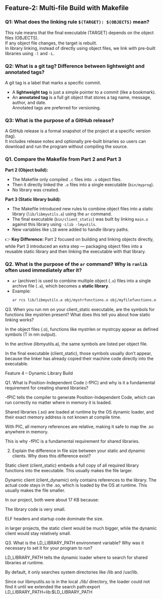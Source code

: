 ## Feature-2: Multi-file Build with Makefile

### Q1: What does the linking rule `$(TARGET): $(OBJECTS)` mean? 
This rule means that the final executable (TARGET) depends on the object files (OBJECTS).  
If any object file changes, the target is rebuilt.  
In library linking, instead of directly using object files, we link with pre-built libraries using `-l` and `-L`.

### Q2: What is a git tag? Difference between lightweight and annotated tags?
A git tag is a label that marks a specific commit.  
- A **lightweight tag** is just a simple pointer to a commit (like a bookmark).  
- An **annotated tag** is a full git object that stores a tag name, message, author, and date.  
Annotated tags are preferred for versioning.

### Q3: What is the purpose of a GitHub release?
A GitHub release is a formal snapshot of the project at a specific version (tag).  
It includes release notes and optionally pre-built binaries so users can download and run the program without compiling the source.

### Q1. Compare the Makefile from Part 2 and Part 3

**Part 2 (Object build):**  
- The Makefile only compiled `.c` files into `.o` object files.  
- Then it directly linked the `.o` files into a single executable (`bin/myprog`).  
- No library was created.

**Part 3 (Static library build):**  
- The Makefile introduced new rules to combine object files into a static library (`lib/libmyutils.a`) using the `ar` command.  
- The final executable (`bin/client_static`) was built by linking `main.o` against this library using `-Llib -lmyutils`.  
- New variables like `LIB` were added to handle library paths.

👉 **Key Difference:** Part 2 focused on building and linking objects directly, while Part 3 introduced an extra step — packaging object files into a reusable static library and then linking the executable with that library.

### Q2. What is the purpose of the `ar` command? Why is `ranlib` often used immediately after it?

- `ar` (archiver) is used to combine multiple object (`.o`) files into a single archive file (`.a`), which becomes a **static library**.  
- Example:  
  ```bash
  ar rcs lib/libmyutils.a obj/mystrfunctions.o obj/myfilefunctions.o
  
Q3. When you run nm on your client_static executable, are the symbols for functions like mystrlen present? What does this tell you about how static linking works?

In the object files (.o), functions like mystrlen or mystrcpy appear as defined symbols (T in nm output).

In the archive (libmyutils.a), the same symbols are listed per object file.

In the final executable (client_static), those symbols usually don’t appear, because the linker has already copied their machine code directly into the executable.

Feature 4 – Dynamic Library Build

Q1. What is Position-Independent Code (-fPIC) and why is it a fundamental requirement for creating shared libraries?

-fPIC tells the compiler to generate Position-Independent Code, which can run correctly no matter where in memory it is loaded.

Shared libraries (.so) are loaded at runtime by the OS dynamic loader, and their exact memory address is not known at compile time.

With PIC, all memory references are relative, making it safe to map the .so anywhere in memory.

This is why -fPIC is a fundamental requirement for shared libraries.

2. Explain the difference in file size between your static and dynamic clients. Why does this difference exist?

Static client (client_static) embeds a full copy of all required library functions into the executable. This usually makes the file larger.

Dynamic client (client_dynamic) only contains references to the library. The actual code stays in the .so, which is loaded by the OS at runtime. This usually makes the file smaller.

In our project, both were about 17 KB because:

The library code is very small.

ELF headers and startup code dominate the size.

in larger projects, the static client would be much bigger, while the dynamic client would stay relatively small.

Q3. What is the LD_LIBRARY_PATH environment variable? Why was it necessary to set it for your program to run?

LD_LIBRARY_PATH tells the dynamic loader where to search for shared libraries at runtime.

By default, it only searches system directories like /lib and /usr/lib.

Since our libmyutils.so is in the local ./lib/ directory, the loader could not find it until we extended the search path:export LD_LIBRARY_PATH=lib:$LD_LIBRARY_PATH

